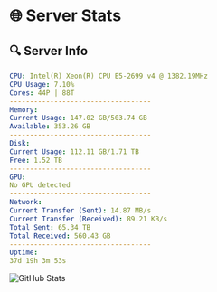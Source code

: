 # 🌐 Server Stats
## 🔍 Server Info
```yaml
CPU: Intel(R) Xeon(R) CPU E5-2699 v4 @ 1382.19MHz
CPU Usage: 7.10%
Cores: 44P | 88T
-----------------------------------
Memory:
Current Usage: 147.02 GB/503.74 GB
Available: 353.26 GB
-----------------------------------
Disk:
Current Usage: 112.11 GB/1.71 TB
Free: 1.52 TB
-----------------------------------
GPU:
No GPU detected
-----------------------------------
Network:
Current Transfer (Sent): 14.87 MB/s
Current Transfer (Received): 89.21 KB/s
Total Sent: 65.34 TB
Total Received: 560.43 GB
-----------------------------------
Uptime:
37d 19h 3m 53s
```
![GitHub Stats](https://img.shields.io/badge/Updated-2025-04-14_16:26:42-blue)